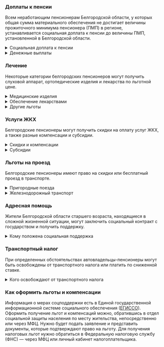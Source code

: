 ﻿### Доплаты к пенсии
Всем неработающим пенсионерам Белгородской области, у которых общая сумма материального обеспечения не достигает величины прожиточного минимума пенсионера (ПМП) в регионе, устанавливается социальная доплата к пенсии до величины ПМП, установленной в Белгородской области. 
<details>
<summary>Социальная доплата к пенсии</summary>

Социальная доплата к пенсии до величины регионального прожиточного минимума пенсионера назначается автоматически, по данным выплатного дела о размере пенсии. 
</details>
<details>
<summary>Денежные выплаты</summary>

Если пенсионер относится к льготной категории, ему положена ежемесячная денежная выплата (ЕДВ), которую регулярно индексируют. 
В Белгородской области к таким категориям относятся труженики тыла, реабилитированные и пострадавшие от политических репрессий, ветераны труда и военной службы, дети войны (родившиеся с 22.06.1941 по 03.09.1945).
ЕДВ выплачивают белгородским льготникам при условии, что их доход ниже среднедушевого по области. Такие выплаты полагаются льготникам, полностью отказавшимся от социального пакета. При использовании же льготы в натуре (на проезд и получение лекарств со скидкой) размер уменьшается.
</details>


### Лечение
Некоторые категории белгородских пенсионеров могут получить слуховой аппарат, ортопедические изделия и лекарства по льготной цене.  
<details>
<summary>Медицинские изделия</summary>

Белгородским труженикам тыла, реабилитированным и пострадавшим от репрессий по медицинским показаниям выдают слуховой аппарат. Пенсионеров, не являющихся инвалидами, обеспечивают по назначению врача протезно-ортопедическими изделиями.
</details>
<details>
<summary>Обеспечение лекарствами</summary>

Белгородские труженики тыла, реабилитированные и пострадавшие от репрессий по рецепту врача [обеспечиваются]( http://pravo.gov.ru/proxy/ips/?docbody=&prevDoc=103019496&backlink=1&&nd=103017408) необходимыми лекарственными препаратами по утверждённому областному перечню, с 50-процентной оплатой стоимости.
</details>
<details>
<summary>Другие льготы</summary>

Белгородские ветераны труда, ветераны военной службы и труженики тыла сохраняют обслуживание в поликлиниках и других медицинских учреждениях, к которым они были прикреплены в период работы до выхода на пенсию. Преимущественное право приёма в дома-интернаты для престарелых и инвалидов имеют белгородские труженики тыла, реабилитированные и пострадавшие от репрессий пенсионеры.
</details>


### Услуги ЖКХ
Белгородские пенсионеры могут получить скидки на оплату услуг ЖКХ, а также разные компенсации и субсидии. 
<details>
<summary>Скидки и компенсации</summary>

Ветеранам труда и военной службы Белгородской области выплачивают 50-процентную компенсацию на оплату жилого помещения и коммунальных услуг. Компенсация [полагается]( http://pravo.gov.ru/proxy/ips/?docbody=&prevDoc=103019496&backlink=1&&nd=103017408) также нетрудоспособным членам семьи ветерана, находящимся у него на иждивении. 
Одиноких неработающих пенсионеров по достижении 70 лет освобождают от взносов на капремонт на 50%, а когда им исполняется 80 лет, они могут не оплачивать этот взнос совсем. Льгота распространяется и на граждан этого возраста, если их семья состоит из неработающих пенсионеров и (или) инвалидов. 
Реабилитированные и пострадавшие от репрессий граждане в Белгородской области, а также «дети войны» имеют право на внеочередную установку телефона. 
</details>
<details>
<summary>Субсидии</summary>

Пенсионеры могут получить субсидию на оплату услуг ЖКХ при расходах на коммунальные услуги в 10% дохода малообеспеченного одинокого пенсионера или его семьи, имеющих доход меньше одного прожиточного минимума. Если доход выше, субсидию можно оформить при тратах в 22%. 
</details>

### Льготы на проезд
Белгородские пенсионеры имеют право на скидки или бесплатный проезд в транспорте. 
<details>
<summary>Пригородные поезда</summary>

Белгородские реабилитированные и пострадавшие от репрессий имеют право бесплатного проезда на пригородном железнодорожном транспорте, а ветераны труда и военной службы, труженики тыла оплачивают 50% от стоимости проезда. 
</details>
<details>
<summary>Железнодорожный транспорт</summary>

Белгородские пенсионеры из числа реабилитированных и пострадавших от репрессий имеют право на поездку один раз в год туда и обратно железнодорожным транспортом.
</details>

### Адресная помощь
Жители Белгородской области старшего возраста, находящиеся в сложной жизненной ситуации, могут заключить социальный контракт с государством и получить поддержку.
<details>
<summary>Кому положена социальная поддержка</summary>

Пенсионерам, которые по не зависящим от них причинам оказались в трудной жизненной ситуации, оказывают адресную помощь. Она может быть в виде денежных выплат, ежемесячных, или единовременных, или в натуральной форме — тогда получателя обеспечивают продуктами питания, одеждой и обувью, медикаментами. В Белгородской области такая помощь оказывается малоимущим пенсионерам с доходом меньше одного прожиточного минимума.
С нуждающимися пенсионерами может быть заключён социальный контракт. В Белгородской областях он подписывается с теми, у кого доход не превышает 1,5 прожиточных минимума.
</details>

### Транспортный налог
При определенных обстоятельствах автовладельцы-пенсионеры могут быть освобождены от транспортного налога или платить по сниженной ставке. 
<details>
<summary>Кого освобождают от транспортного налога</summary>

В Белгородской области пенсионеры и инвалиды всех категорий, а также мужчины старше 60 лет, а женщины — 55 лет полностью освобождаются от уплаты [транспортного налога]( https://docs.cntd.ru/document/974002052). Льгота распространяется на один легковой автомобиль мощностью не более 100 л. с. Если транспортное средство имеет от 100 до 150 л. с., действует налоговая льгота (по 10 рублей за 1 л. с.).
Также от уплаты транспортного налога освобождены Герои СССР и РФ, награждённые орденом Славы трёх степеней. Освобождение от налога действует на один легковой автомобиль мощностью не более 100 л. с. 
</details>

### Как оформить льготы и компенсации 
Информация о мерах соцподдержки есть в Единой государственной информационной системе социального обеспечения ([ЕГИССО]( http://egisso.ru/site/client/#/)). Оформить получение льгот и компенсаций можно, обратившись в отдел социальной защиты населения по месту жительства, непосредственно или через МФЦ. Нужно будет подать заявление и представить документы, которые подтверждают право на льготу. Для получения налоговых льгот нужно обратиться в Федеральную налоговую службу (ФНС) — через МФЦ или личный кабинет налогоплательщика.






























